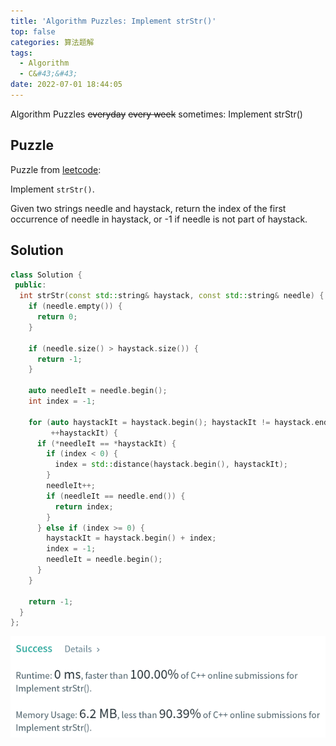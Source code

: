 ```yaml
---
title: 'Algorithm Puzzles: Implement strStr()'
top: false
categories: 算法题解
tags:
  - Algorithm
  - C&#43;&#43;
date: 2022-07-01 18:44:05
---
```

Algorithm Puzzles ~~everyday~~ ~~every week~~ sometimes: Implement strStr()
<!--more-->
## Puzzle
Puzzle from [leetcode](https://leetcode.com):

Implement `strStr()`.

Given two strings needle and haystack, return the index of the first occurrence of needle in haystack, or -1 if needle is not part of haystack.

## Solution

```cpp
class Solution {
 public:
  int strStr(const std::string& haystack, const std::string& needle) {
    if (needle.empty()) {
      return 0;
    }

    if (needle.size() > haystack.size()) {
      return -1;
    }

    auto needleIt = needle.begin();
    int index = -1;

    for (auto haystackIt = haystack.begin(); haystackIt != haystack.end();
         ++haystackIt) {
      if (*needleIt == *haystackIt) {
        if (index < 0) {
          index = std::distance(haystack.begin(), haystackIt);
        }
        needleIt++;
        if (needleIt == needle.end()) {
          return index;
        }
      } else if (index >= 0) {
        haystackIt = haystack.begin() + index;
        index = -1;
        needleIt = needle.begin();
      }
    }

    return -1;
  }
};
```

![](Algorithm-Puzzles-Implement-strStr/s1.png)
